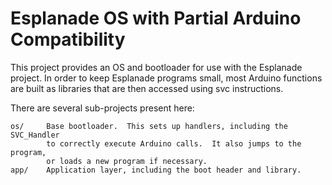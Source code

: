 Esplanade OS with Partial Arduino Compatibility
===============================================

This project provides an OS and bootloader for use with the Esplanade project.
In order to keep Esplanade programs small, most Arduino functions are built
as libraries that are then accessed using svc instructions.

There are several sub-projects present here:

    os/     Base bootloader.  This sets up handlers, including the SVC_Handler
            to correctly execute Arduino calls.  It also jumps to the program,
            or loads a new program if necessary.
    app/    Application layer, including the boot header and library.
